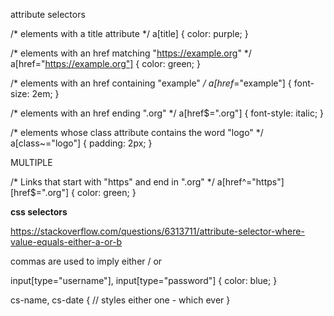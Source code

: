 attribute selectors

/* <a> elements with a title attribute */
a[title] {
  color: purple;
}

/* <a> elements with an href matching "https://example.org" */
a[href="https://example.org"] {
  color: green;
}

/* <a> elements with an href containing "example" */
a[href*="example"] {
  font-size: 2em;
}

/* <a> elements with an href ending ".org" */
a[href$=".org"] {
  font-style: italic;
}

/* <a> elements whose class attribute contains the word "logo" */
a[class~="logo"] {
  padding: 2px;
}

MULTIPLE

/* Links that start with "https" and end in ".org" */
a[href^="https"][href$=".org"] {
  color: green;
}

__css selectors__

https://stackoverflow.com/questions/6313711/attribute-selector-where-value-equals-either-a-or-b

commas are used to imply either / or

input[type="username"], input[type="password"] {
    color: blue;
}

cs-name, cs-date {
  // styles either one - which ever
}